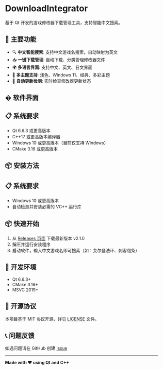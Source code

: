 # DownloadIntegrator

基于 Qt 开发的游戏修改器下载管理工具，支持智能中文搜索。

## 🚀 主要功能

- 🔍 **中文智能搜索**: 支持中文游戏名搜索，自动映射为英文
- 📥 **一键下载管理**: 自动下载、分类管理修改器文件
- 🌍 **多语言界面**: 支持中文、英文、日文界面
- 🎨 **多主题支持**: 浅色、Windows 11、经典、多彩主题
- 🔄 **自动更新检测**: 实时检查修改器更新状态

## � 软件界面

<!-- 在此处添加软件截图 -->

## 📋 系统要求

- Qt 6.6.3 或更高版本
- C++17 或更高版本编译器
- Windows 10 或更高版本（目前仅支持 Windows）
- CMake 3.16 或更高版本

## 📦 安装方法

## 📋 系统要求

- Windows 10 或更高版本
- 自动检测并安装必需的 VC++ 运行库

## 📦 快速开始

1. 从 [Releases 页面](../../releases) 下载最新版本 v2.1.0
2. 解压并运行安装程序
3. 启动软件，输入中文游戏名即可搜索（如：艾尔登法环、刺客信条）

## 🔧 开发环境

- Qt 6.6.3+
- CMake 3.16+
- MSVC 2019+

## 📄 开源协议

本项目基于 MIT 协议开源，详见 [LICENSE](LICENSE) 文件。

## 📞 问题反馈

如遇问题请在 GitHub 创建 [Issue](../../issues)

---
**Made with ❤️ using Qt and C++**
